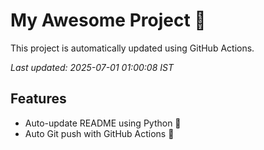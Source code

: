 # My Awesome Project 🚀

This project is automatically updated using GitHub Actions.

_Last updated: 2025-07-01 01:00:08 IST_

## Features
- Auto-update README using Python 🐍
- Auto Git push with GitHub Actions 🤖
